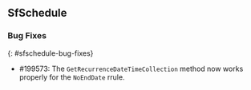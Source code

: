 ## SfSchedule

### Bug Fixes
{: #sfschedule-bug-fixes}

* \#199573: The `GetRecurrenceDateTimeCollection` method now works properly for the `NoEndDate` rrule.
